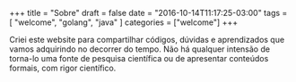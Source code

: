 +++
title = "Sobre"
draft = false
date = "2016-10-14T11:17:25-03:00"
tags        = [ "welcome", "golang", "java" ]
categories = ["welcome"]
+++

Criei este website para compartilhar códigos, dúvidas e aprendizados que vamos 
adquirindo no decorrer do tempo.
Não há qualquer intensão de torna-lo uma fonte de pesquisa científica ou 
de apresentar conteúdos formais, com rigor científico.




